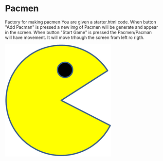 # Pacmen

Factory for making pacmen
You are given a starter.html code.
When button "Add Pacman" is pressed a new img of Pacmen will be generate and appear in the screen. 
When button "Start Game" is pressed the Pacmen/Pacman will have movement. It will move trhough the screen from left ro rigth. 



<img src="PacMan1.png">
